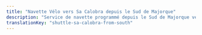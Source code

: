 ```yaml
---
title: "Navette Vélo vers Sa Calobra depuis le Sud de Majorque"
description: "Service de navette programmé depuis le Sud de Majorque vers Sa Calobra. Roulez dans un sens, navette au retour."
translationKey: "shuttle-sa-calobra-from-south"
---
```


<!-- Content will be added later -->
